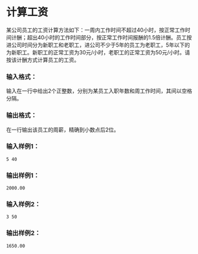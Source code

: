 # 计算工资
某公司员工的工资计算方法如下：一周内工作时间不超过40小时，按正常工作时间计酬；超出40小时的工作时间部分，按正常工作时间报酬的1.5倍计酬。员工按进公司时间分为新职工和老职工，进公司不少于5年的员工为老职工，5年以下的为新职工。新职工的正常工资为30元/小时，老职工的正常工资为50元/小时。请按该计酬方式计算员工的工资。

### 输入格式：
输入在一行中给出2个正整数，分别为某员工入职年数和周工作时间，其间以空格分隔。

### 输出格式：
在一行输出该员工的周薪，精确到小数点后2位。

### 输入样例1：
```
5 40
```
### 输出样例1：
```
2000.00
```
### 输入样例2：
```
3 50
```
### 输出样例2：
```
1650.00
```